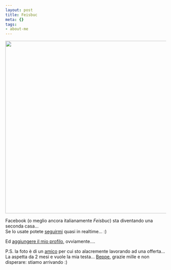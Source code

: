 ```yaml
--- 
layout: post
title: Feisbuc
meta: {}
tags: 
- about-me
---
```

<a href="http://www.facebook.com/photo.php?pid=1697774&id=502992052" class="tt-facebook-photo tt-facebook-big"><img src="http://photos-g.ak.fbcdn.net/photos-ak-snc1/v766/119/51/502992052/n502992052_1697774_5095.jpg" alt="" border="0" width=540 /></a> 
   
  
Facebook (o meglio ancora italianamente *Feisbuc*) sta diventando una seconda casa...  
Se lo usate potete [seguirmi][1] quasi in realtime... :)  
  
Ed [aggiungere il mio profilo][1], ovviamente....   
  
P.S. la foto è di un [amico][2] per cui sto alacremente lavorando ad una offerta... La aspetta da 2 mesi e vuole la mia testa... [Beppe][2], grazie mille e non disperare: stiamo arrivando :)    

  
  
[1]: http://www.facebook.com/profile.php?id=502992052
[2]: http://www.bragiu.net/ 
